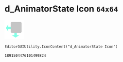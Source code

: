 # d_AnimatorState Icon `64x64`
<img src="/img/d_AnimatorState%20Icon.png" width=64 height=64>

``` CSharp
EditorGUIUtility.IconContent("d_AnimatorState Icon")
```
```
1891504476101499824
```
